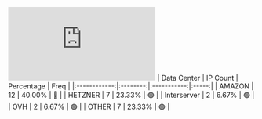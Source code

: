 ![Diagramm](https://github.com/obajay/StateSync-snapshots/blob/main/Projects/Medibloc/1/README.md)
| Data Center | IP Count | Percentage | Freq |
|:------------:|:--------:|:-----------:|:-----:|
| AMAZON | 12 | 40.00% | 🔴 |
| HETZNER | 7 | 23.33% | 🟢 |
| Interserver | 2 | 6.67% | 🟢 |
| OVH | 2 | 6.67% | 🟢 |
| OTHER | 7 | 23.33% | 🟢 |